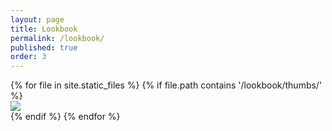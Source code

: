 ```yaml
---
layout: page
title: Lookbook
permalink: /lookbook/
published: true
order: 3
---
```

<div id="lookbook-container" class="grid">
{% for file in site.static_files %}
{% if file.path contains '/lookbook/thumbs/' %}
<div class="lookbook grid-item"><img src="{{file.path}}" /></div>
{% endif %}
{% endfor %}
</div>
<script>
    var $grid = $('.grid').imagesLoaded( function() {
        // init Packery after all images have loaded
        $grid.packery({
            itemSelector: '.grid-item',
            gutter: 0
        });
    });
    $(".grid-item").hover(function() { // Mouse over
        $(this).siblings().stop().fadeTo(300, 0.5);
        $(this).parent().siblings().stop().fadeTo(300, 0.2); 
    }, function() { // Mouse out
    $(this).siblings().stop().fadeTo(300, 1);
    $(this).parent().siblings().stop().fadeTo(300, 1);
});
</script>